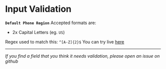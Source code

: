 # Input Validation

**`Default Phone Region`**
Accepted formats are:

- 2x Capital Letters (eg. `US`)

Regex used to match this: `^[A-Z]{2}$`
You can try live [here](https://regex101.com/r/qf1Lti/1)

---

_If you find a field that you think it needs validation, please open an issue on github_
